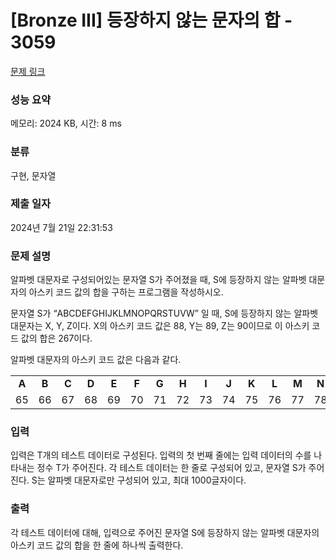 # [Bronze III] 등장하지 않는 문자의 합 - 3059 

[문제 링크](https://www.acmicpc.net/problem/3059) 

### 성능 요약

메모리: 2024 KB, 시간: 8 ms

### 분류

구현, 문자열

### 제출 일자

2024년 7월 21일 22:31:53

### 문제 설명

<p>
	알파벳 대문자로 구성되어있는 문자열 S가 주어졌을 때, S에 등장하지 않는 알파벳 대문자의 아스키 코드 값의 합을 구하는 프로그램을 작성하시오.</p>

<p>
	문자열 S가 “ABCDEFGHIJKLMNOPQRSTUVW” 일 때, S에 등장하지 않는 알파벳 대문자는 X, Y, Z이다. X의 아스키 코드 값은 88, Y는 89, Z는 90이므로 이 아스키 코드 값의 합은 267이다.</p>

<p>
	알파벳 대문자의 아스키 코드 값은 다음과 같다.</p>

<p>
	</p><table class="table table-bordered">
		<tbody>
			<tr>
				<td style="text-align:center;">
					<strong>A</strong></td>
				<td style="text-align:center;">
					<strong>B</strong></td>
				<td style="text-align:center;">
					<strong>C</strong></td>
				<td style="text-align:center;">
					<strong>D</strong></td>
				<td style="text-align:center;">
					<strong>E</strong></td>
				<td style="text-align:center;">
					<strong>F</strong></td>
				<td style="text-align:center;">
					<strong>G</strong></td>
				<td style="text-align:center;">
					<strong>H</strong></td>
				<td style="text-align:center;">
					<strong>I</strong></td>
				<td style="text-align:center;">
					<strong>J</strong></td>
				<td style="text-align:center;">
					<strong>K</strong></td>
				<td style="text-align:center;">
					<strong>L</strong></td>
				<td style="text-align:center;">
					<strong>M</strong></td>
				<td style="text-align:center;">
					<strong>N</strong></td>
				<td style="text-align:center;">
					<strong>O</strong></td>
				<td style="text-align:center;">
					<strong>P</strong></td>
				<td style="text-align:center;">
					<strong>Q</strong></td>
				<td style="text-align:center;">
					<strong>R</strong></td>
				<td style="text-align:center;">
					<strong>S</strong></td>
				<td style="text-align:center;">
					<strong>T</strong></td>
				<td style="text-align:center;">
					<strong>U</strong></td>
				<td style="text-align:center;">
					<strong>V</strong></td>
				<td style="text-align:center;">
					<strong>W</strong></td>
				<td style="text-align:center;">
					<strong>X</strong></td>
				<td style="text-align:center;">
					<strong>Y</strong></td>
				<td style="text-align:center;">
					<strong>Z</strong></td>
			</tr>
			<tr>
				<td style="text-align:center;">
					65</td>
				<td style="text-align:center;">
					66</td>
				<td style="text-align:center;">
					67</td>
				<td style="text-align:center;">
					68</td>
				<td style="text-align:center;">
69</td>
				<td style="text-align:center;">
					70</td>
				<td style="text-align:center;">
					71</td>
				<td style="text-align:center;">
					72</td>
				<td style="text-align:center;">
					73</td>
				<td style="text-align:center;">
					74</td>
				<td style="text-align:center;">
					75</td>
				<td style="text-align:center;">
					76</td>
				<td style="text-align:center;">
					77</td>
				<td style="text-align:center;">
					78</td>
				<td style="text-align:center;">
					79</td>
				<td style="text-align:center;">
					80</td>
				<td style="text-align:center;">
					81</td>
				<td style="text-align:center;">
					82</td>
				<td style="text-align:center;">
					83</td>
				<td style="text-align:center;">
					84</td>
				<td style="text-align:center;">
					85</td>
				<td style="text-align:center;">
					86</td>
				<td style="text-align:center;">
					87</td>
				<td style="text-align:center;">
					88</td>
				<td style="text-align:center;">
					89</td>
				<td style="text-align:center;">
					90</td>
			</tr>
		</tbody>
	</table>
	
<p></p>

### 입력 

 <p>
	입력은 T개의 테스트 데이터로 구성된다. 입력의 첫 번째 줄에는 입력 데이터의 수를 나타내는 정수 T가 주어진다. 각 테스트 데이터는 한 줄로 구성되어 있고, 문자열 S가 주어진다. S는 알파벳 대문자로만 구성되어 있고, 최대 1000글자이다.</p>

### 출력 

 <p>
	각 테스트 데이터에 대해, 입력으로 주어진 문자열 S에 등장하지 않는 알파벳 대문자의 아스키 코드 값의 합을 한 줄에 하나씩 출력한다.</p>

